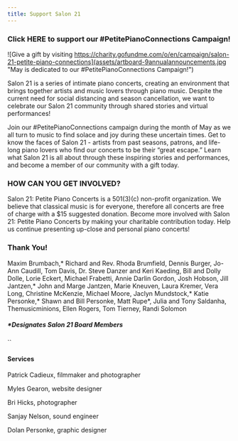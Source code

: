 ```yaml
---
title: Support Salon 21
---
```

### Click HERE to support our #PetitePianoConnections Campaign!

![Give a gift by visiting https://charity.gofundme.com/o/en/campaign/salon-21-petite-piano-connections](assets/artboard-9annualannouncements.jpg "May is dedicated to our #PetitePianoConnections Campaign!")

Salon 21 is a series of intimate piano concerts, creating an environment that brings together artists and music lovers through piano music. Despite the current need for social distancing and season cancellation, we want to celebrate our Salon 21 community through shared stories and virtual performances!

Join our #PetitePianoConnections campaign during the month of May as we all turn to music to find solace and joy during these uncertain times. Get to know the faces of Salon 21 - artists from past seasons, patrons, and life-long piano lovers who find our concerts to be their “great escape.” Learn what Salon 21 is all about through these inspiring stories and performances, and become a member of our community with a gift today.

### HOW CAN YOU GET INVOLVED?

Salon 21: Petite Piano Concerts is a 501(3)(c) non-profit organization. We believe that classical music is for everyone, therefore all concerts are free of charge with a $15 suggested donation. Become more involved with Salon 21: Petite Piano Concerts by making your charitable contribution today. Help us continue presenting up-close and personal piano concerts!

### Thank You!

Maxim Brumbach,\* Richard and Rev. Rhoda Brumfield, Dennis Burger, Jo-Ann Caudill, Tom Davis, Dr. Steve Danzer and Keri Kaeding, Bill and Dolly Dolle, Lorie Eckert, Michael Frabetti, Annie Darlin Gordon, Josh Hobson, Jill Jantzen,\* John and Marge Jantzen, Marie Kneuven, Laura Kremer, Vera Long, Christine McKenzie, Michael Moore, Jaclyn Mundstock,\* Katie Personke,\* Shawn and Bill Personke, Matt Rupe*, Julia and Tony Saldanha, Themusicminions, Ellen Rogers, Tom Tierney, Randi Solomon

##### \*Designates Salon 21 Board Members

``

#### Services

Patrick Cadieux, filmmaker and photographer

Myles Gearon, website designer

Bri Hicks, photographer

Sanjay Nelson, sound engineer

Dolan Personke, graphic designer